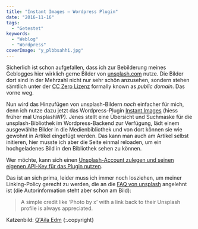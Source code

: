 ```yaml
---
title: "Instant Images – Wordpress Plugin"
date: "2016-11-16"
tags:
  - "Getestet"
keywords:
  - "Weblog"
  - "Wordpress"
coverImage: "y_plbbsahhi.jpg"
---
```


Sicherlich ist schon aufgefallen, dass ich zur Bebilderung meines Geblogges hier wirklich gerne Bilder von [unsplash.com](https://unsplash.com/) nutze. Die Bilder dort sind in der Mehrzahl nicht nur sehr schön anzusehen, sondern stehen sämtlich unter der [CC Zero Lizenz](https://unsplash.com/license) formally known as _public domain_. Das vorne weg.

Nun wird das Hinzufügen von unsplash-Bildern _noch_ einfacher für mich, denn ich nutze dazu jetzt das Wordpress-Plugin [Instant Images](https://connekthq.com/plugins/instant-/img/) (hiess früher mal UnsplashWP). Jenes stellt eine Übersicht und Suchmaske für die unsplash-Bibliothek im Wordpress-Backend zur Verfügung, lädt einem ausgewählte Bilder in die Medienbibliothek und von dort können sie wie gewohnt in Artikel eingefügt werden. Das kann man auch am Artikel selbst initieren, hier musste ich aber die Seite einmal reloaden, um ein hochgeladenes Bild in den Bibliothek sehen zu können.

Wer möchte, kann sich einen [Unsplash-Account zulegen und seinen eigenen API-Key für das Plugin nutzen](https://connekthq.com/plugins/instant-/img/api-access/).

Das ist an sich prima, leider muss ich immer noch losziehen, um meiner Linking-Policy gerecht zu werden, die an die [FAQ von unsplash](https://unsplash.com/faq) angelehnt ist (die Autorinformation steht aber schon am Bild):

> A simple credit like ‘Photo by x’ with a link back to their Unsplash profile is always appreciated.

Katzenbild: [Q'Aila Edm](https://unsplash.com/@mewmewmew) {:.copyright}
